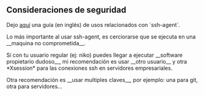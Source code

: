 ## Consideraciones de seguridad
<p>Dejo <a href="https://docstore.mik.ua/orelly/networking_2ndEd/ssh/ch06_03.htm" target="blank">aquí</a> una guía (en inglés) de usos relacionados con `ssh-agent`.</p>

<p>Lo más importante al usar ssh-agent, es cerciorarse que se ejecuta en una __maquina no comprometida__.</p>

<p>Si con tu usuario regular (ej: niko) puedes llegar a ejecutar __software propietario dudoso__, mi recomendación es usar __otro usuario__ y otra *Xsession* para las conexiones ssh en servidores empresariales.</p>

<p>Otra recomendación es __usar multiples claves__, por ejemplo: una para git, otra para servidores...</p>
